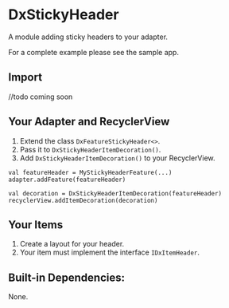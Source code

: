 # DxStickyHeader
A module adding sticky headers to your  adapter.

For a complete example please see the sample app.

## Import
//todo coming soon

## Your Adapter and RecyclerView
1. Extend the class `DxFeatureStickyHeader<>`.
2. Pass it to `DxStickyHeaderItemDecoration()`.
3. Add `DxStickyHeaderItemDecoration()` to your RecyclerView.

```
val featureHeader = MyStickyHeaderFeature(...)
adapter.addFeature(featureHeader)

val decoration = DxStickyHeaderItemDecoration(featureHeader)
recyclerView.addItemDecoration(decoration)
```

## Your Items
1. Create a layout for your header.
2. Your item must implement the interface `IDxItemHeader`.

## Built-in Dependencies:
None.
